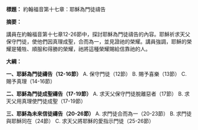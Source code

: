 **標題：** 約翰福音第十七章：耶穌為門徒禱告

**摘要：**

講員在約翰福音第十七章12-26節中，探討耶穌為門徒禱告的內容。耶穌祈求天父保守門徒，使他們因真理成聖，合而為一，並見證祂的榮耀。講員強調，耶穌的榮耀是犧牲、順服和得勝的榮耀，祂將這種榮耀賜給信靠祂的人。

**大綱：**

**一、耶穌為門徒禱告（12-16節）**
    A. 保守門徒（12節）
    B. 賜予喜樂（13節）
    C. 賜予真理（14-16節）

**二、耶穌為門徒成聖禱告（17-19節）**
    A. 求天父保守門徒脫離惡者（17節）
    B. 求天父用真理使門徒成聖（17-19節）

**三、耶穌為未來信徒禱告（20-26節）**
    A. 求門徒合而為一（20-23節）
    B. 求門徒與耶穌同在（24節）
    C. 求天父將耶穌的愛指示門徒（25-26節）